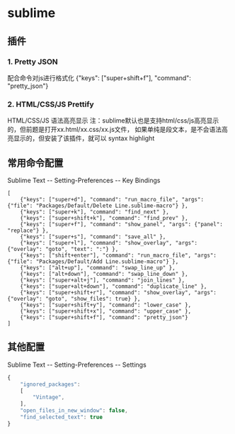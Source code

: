# sublime
## 插件

### 1. Pretty JSON
配合命令对js进行格式化
{"keys": ["super+shift+f"], "command": "pretty_json"}

### 2. HTML/CSS/JS Prettify
HTML/CSS/JS 语法高亮显示
注：sublime默认也是支持html/css/js高亮显示的，但前题是打开xx.html/xx.css/xx.js文件，
如果单纯是段文本，是不会语法高亮显示的，但安装了该插件，就可以 syntax highlight

## 常用命令配置
Sublime Text -- Setting-Preferences -- Key Bindings 
```jvascript
[
    {"keys": ["super+d"], "command": "run_macro_file", "args": {"file": "Packages/Default/Delete Line.sublime-macro"} },
    {"keys": ["super+k"], "command": "find_next" },
    {"keys": ["super+shift+k"], "command": "find_prev" },
    {"keys": ["super+f"], "command": "show_panel", "args": {"panel": "replace"} },
    {"keys": ["super+s"], "command": "save_all" },
    {"keys": ["super+l"], "command": "show_overlay", "args": {"overlay": "goto", "text": ":"} },
    {"keys": ["shift+enter"], "command": "run_macro_file", "args": {"file": "Packages/Default/Add Line.sublime-macro"} },
    {"keys": ["alt+up"], "command": "swap_line_up" },
    {"keys": ["alt+down"], "command": "swap_line_down" },
    {"keys": ["super+alt+j"], "command": "join_lines" },
    {"keys": ["super+alt+down"], "command": "duplicate_line" },
    {"keys": ["super+shift+r"], "command": "show_overlay", "args": {"overlay": "goto", "show_files": true} },
    {"keys": ["super+shift+y"], "command": "lower_case" },  
    {"keys": ["super+shift+x"], "command": "upper_case" },
    {"keys": ["super+shift+f"], "command": "pretty_json"}
]
```

## 其他配置
Sublime Text -- Setting-Preferences -- Settings
```javascript
{
    "ignored_packages":
    [
        "Vintage",
    ],
    "open_files_in_new_window": false,
    "find_selected_text": true
}
```
